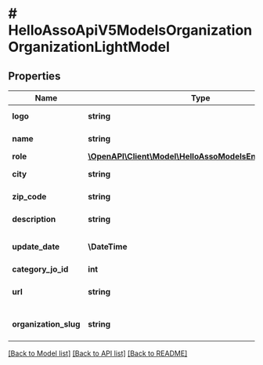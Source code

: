 # # HelloAssoApiV5ModelsOrganizationOrganizationLightModel

## Properties

Name | Type | Description | Notes
------------ | ------------- | ------------- | -------------
**logo** | **string** | Logo of organization | [optional]
**name** | **string** | Name of organization | [optional]
**role** | [**\OpenAPI\Client\Model\HelloAssoModelsEnumsGlobalRole**](HelloAssoModelsEnumsGlobalRole.md) |  | [optional]
**city** | **string** | Organization city | [optional]
**zip_code** | **string** | Organization zip code | [optional]
**description** | **string** | Organization description | [optional]
**update_date** | **\DateTime** | Last update date of the organization | [optional]
**category_jo_id** | **int** |  | [optional]
**url** | **string** | The organization url | [optional]
**organization_slug** | **string** | The organization slug | [optional]

[[Back to Model list]](../../README.md#models) [[Back to API list]](../../README.md#endpoints) [[Back to README]](../../README.md)
